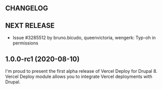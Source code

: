 CHANGELOG
---------

## NEXT RELEASE 
 - Issue #3285512 by bruno.bicudo, queenvictoria, wengerk: Typ-oh in permissions 

## 1.0.0-rc1 (2020-08-10)

  I'm proud to present the first alpha release of Vercel Deploy for Drupal 8.
  Vercel Deploy module allows you to integrate Vercel deployments with Drupal.
